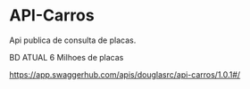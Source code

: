 # API-Carros
Api publica de consulta de placas.

BD ATUAL 6 Milhoes de placas

https://app.swaggerhub.com/apis/douglasrc/api-carros/1.0.1#/
